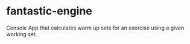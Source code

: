 # fantastic-engine
Console App that calculates warm up sets for an exercise using a given working set.
